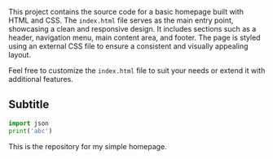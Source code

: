This project contains the source code for a basic homepage built with HTML and CSS. The `index.html` file serves as the main entry point, showcasing a clean and responsive design. It includes sections such as a header, navigation menu, main content area, and footer. The page is styled using an external CSS file to ensure a consistent and visually appealing layout.

Feel free to customize the `index.html` file to suit your needs or extend it with additional features.


## Subtitle

```py
import json
print('abc')
```

This is the repository for my simple homepage.
